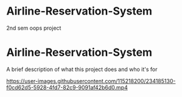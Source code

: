# Airline-Reservation-System
2nd sem oops project


# Airline-Reservation-System

A brief description of what this project does and who it's for






https://user-images.githubusercontent.com/115218200/234185130-f0cd62d5-5928-4fd7-82c9-9091af42b6d0.mp4

